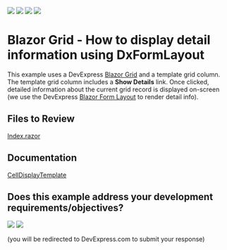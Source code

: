 <!-- default badges list -->
![](https://img.shields.io/endpoint?url=https://codecentral.devexpress.com/api/v1/VersionRange/198059517/22.1.4%2B)
[![](https://img.shields.io/badge/Open_in_DevExpress_Support_Center-FF7200?style=flat-square&logo=DevExpress&logoColor=white)](https://supportcenter.devexpress.com/ticket/details/T802161)
[![](https://img.shields.io/badge/📖_How_to_use_DevExpress_Examples-e9f6fc?style=flat-square)](https://docs.devexpress.com/GeneralInformation/403183)
[![](https://img.shields.io/badge/💬_Leave_Feedback-feecdd?style=flat-square)](#does-this-example-address-your-development-requirementsobjectives)
<!-- default badges end -->

# Blazor Grid - How to display detail information using DxFormLayout

This example uses a DevExpress [Blazor Grid](https://docs.devexpress.com/Blazor/403143/grid) and a template grid column. The template grid column includes a **Show Details** link. Once clicked, detailed information about the current grid record is displayed on-screen (we use the DevExpress [Blazor Form Layout](https://docs.devexpress.com/Blazor/DevExpress.Blazor.DxFormLayout) to render detail info).

<!-- default file list -->
## Files to Review

[Index.razor](./CS/GridShowDetailInformation/Pages/Index.razor)
<!-- default file list end -->

## Documentation

[CellDisplayTemplate](https://docs.devexpress.com/Blazor/DevExpress.Blazor.DxGridDataColumn.CellDisplayTemplate)
<!-- feedback -->
## Does this example address your development requirements/objectives?

[<img src="https://www.devexpress.com/support/examples/i/yes-button.svg"/>](https://www.devexpress.com/support/examples/survey.xml?utm_source=github&utm_campaign=blazor-DxGrid-Detail-Information-DxFormLayout&~~~was_helpful=yes) [<img src="https://www.devexpress.com/support/examples/i/no-button.svg"/>](https://www.devexpress.com/support/examples/survey.xml?utm_source=github&utm_campaign=blazor-DxGrid-Detail-Information-DxFormLayout&~~~was_helpful=no)

(you will be redirected to DevExpress.com to submit your response)
<!-- feedback end -->

